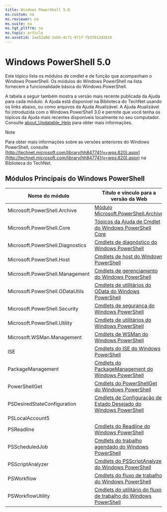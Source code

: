 ```yaml
---
title: Windows PowerShell 5.0
ms.custom: na
ms.reviewer: na
ms.suite: na
ms.tgt_pltfrm: na
ms.topic: article
ms.assetid: 2ae52a0d-2eb5-4c71-971f-fb3f612d281b
---
```

# Windows PowerShell 5.0
Este tópico lista os módulos de cmdlet e de função que acompanham o Windows PowerShell. Os módulos do Windows PowerShell na lista fornecem a funcionalidade básica do Windows PowerShell.

A tabela a seguir também mostra a versão mais recente publicada da Ajuda para cada módulo. A Ajuda está disponível na Biblioteca do TechNet usando os links abaixo, ou como arquivos da Ajuda Atualizável. A Ajuda Atualizável foi introduzida com o Windows PowerShell 3.0 e permite que você tenha os tópicos da Ajuda mais recentes disponíveis localmente no seu computador. Consulte [about_Updatable_Help](http://technet.microsoft.com/library/hh847735.aspx) para obter mais informações.

> [!NOTE]
> Para obter mais informações sobre as versões anteriores do Windows PowerShell, consulte [http://technet.microsoft.com/library/hh847741(v=wps.620).aspx](http://technet.microsoft.com/library/hh847741(v=wps.620).aspx) na Biblioteca do TechNet.

## Módulos Principais do Windows PowerShell

|Nome do módulo|Título e vínculo para a versão da Web|Última versão|
|---------------|---------------------------------|------------------|
|Microsoft.PowerShell.Archive|[Módulo Microsoft.PowerShell.Archive](Microsoft.PowerShell.Archive-Module.md)|5.0.1.0|
|Microsoft.PowerShell.Core|[Tópicos da Ajuda de Cmdlet do Windows PowerShell Core](https://technet.microsoft.com/en-us/library/416b758e-e714-407f-bb6e-4d4e9112be95)|5.0.1.0|
|Microsoft.PowerShell.Diagnostics|[Cmdlets de diagnóstico do Windows PowerShell](http://technet.microsoft.com/library/792C093D-2DAA-4A9D-96CF-A30A9A9595B4)|5.0.1.0|
|Microsoft.PowerShell.Host|[Cmdlets de host do Windows PowerShell](http://technet.microsoft.com/library/E1957183-3E3C-481F-B604-F58550D42C4C)|5.0.1.0|
|Microsoft.PowerShell.Management|[Cmdlets de gerenciamento do Windows PowerShell](http://technet.microsoft.com/library/A7DCE904-3284-4CBD-8AF4-9B660E0F8CF4)|5.0.1.0|
|Microsoft.PowerShell.ODataUtils|[Cmdlets de utilitários do OData do Windows PowerShell](http://technet.microsoft.com/library/dn818911(v=wps.640).aspx)|5.0.1.0|
|Microsoft.PowerShell.Security|[Cmdlets de segurança do Windows PowerShell](http://technet.microsoft.com/library/3D94A738-3A83-4BD3-8937-E518890D576F)|5.0.1.0|
|Microsoft.PowerShell.Utility|[Cmdlets de utilitários do Windows PowerShell](http://technet.microsoft.com/library/E5764DA6-8961-4320-B733-F460F3E6F730)|5.0.1.0|
|Microsoft.WSMan.Management|[Cmdlets de WSMan do Windows PowerShell](http://technet.microsoft.com/library/F0905869-019D-42B5-94FE-6457A182BA57)|5.0.1.0|
|ISE|[Cmdlets do ISE do Windows PowerShell](http://technet.microsoft.com/library/7F6F1CD2-2409-47C0-8BED-72FFC88DE104)|5.0.1.0|
|PackageManagement|[Cmdlets do PackageManagement do Windows PowerShell](http://technet.microsoft.com/library/dn890951.aspx)|5.0.1.0|
|PowerShellGet|[Cmdlets do PowerShellGet do Windows PowerShell](http://technet.microsoft.com/library/dn835097.aspx)|5.0.1.0|
|PSDesiredStateConfiguration|[Cmdlets de Configuração de Estado Desejado do Windows PowerShell](https://technet.microsoft.com/en-US/library/dn521624.aspx)|5.0.1.0|
|PSLocalAccount5||5.0.1.0|
|PSReadline|[Cmdlets do Readline do Windows PowerShell](https://technet.microsoft.com/en-US/library/mt560330)|5.0.1.0|
|PSScheduledJob|[Cmdlets do trabalho agendado do Windows PowerShell](http://technet.microsoft.com/library/DE2215F0-B525-4F65-A059-480B786C6B11)|5.0.1.0|
|PSScriptAnalyzer|[Cmdlets do PSScriptAnalyzer do Windows PowerShell](http://technet.microsoft.com/library/dn927161.aspx)|5.0.1.0|
|PSWorkflow|[Cmdlets do fluxo de trabalho do Windows PowerShell](http://technet.microsoft.com/library/A6B6D03A-6FDF-478A-B08A-0C145AB690BD)|5.0.1.0|
|PSWorkflowUtility|[Cmdlets do utilitário do fluxo de trabalho do Windows PowerShell](http://technet.microsoft.com/library/D33B1B65-7140-431C-9A70-F768D025074A)|5.0.1.0|



<!--HONumber=May16_HO2-->


